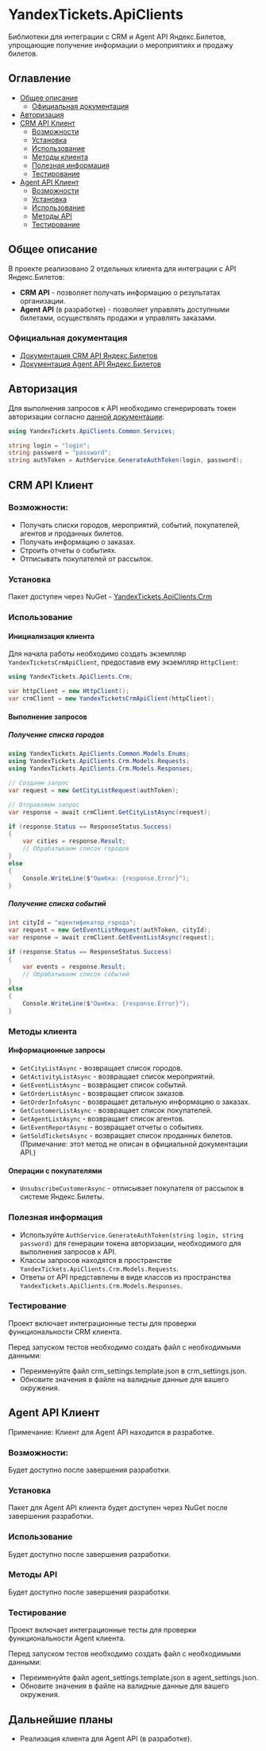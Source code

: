 # YandexTickets.ApiClients

Библиотеки для интеграции с CRM и Agent API Яндекс.Билетов, упрощающие получение информации о мероприятиях и продажу билетов.

## Оглавление
- [Общее описание](#общее-описание)
  - [Официальная документация](#официальная-документация)
- [Авторизация](#авторизация)
- [CRM API Клиент](#crm-api-клиент)
  - [Возможности](#возможности)
  - [Установка](#установка)
  - [Использование](#использование)
  - [Методы клиента](#методы-клиента)
  - [Полезная информация](#полезная-информация)
  - [Тестирование](#тестирование)
- [Agent API Клиент](#agent-api-клиент)
  - [Возможности](#возможности-1)
  - [Установка](#установка-1)
  - [Использование](#использование-1)
  - [Методы API](#методы-api)
  - [Тестирование](#тестирование-1)

## Общее описание

В проекте реализовано 2 отдельных клиента для интеграции с API Яндекс.Билетов:

- **CRM API** - позволяет получать информацию о результатах организации.
- **Agent API** (в разработке) - позволяет управлять доступными билетами, осуществлять продажи и управлять заказами.

### Официальная документация

- [Документация CRM API Яндекс.Билетов](https://yandex.ru/dev/tickets/crm/doc/ru/concepts/)
- [Документация Agent API Яндекс.Билетов](https://yandex.ru/dev/tickets/agent/doc/ru/concepts/)

## Авторизация

Для выполнения запросов к API необходимо сгенерировать токен авторизации согласно [данной документации](https://yandex.ru/dev/tickets/agent/doc/ru/concepts/access):

```csharp
using YandexTickets.ApiClients.Common.Services;

string login = "login";
string password = "password";
string authToken = AuthService.GenerateAuthToken(login, password);
```

## CRM API Клиент

### Возможности:

- Получать списки городов, мероприятий, событий, покупателей, агентов и проданных билетов.
- Получать информацию о заказах.
- Строить отчеты о событиях.
- Отписывать покупателей от рассылок.

### Установка

Пакет доступен через NuGet - [YandexTickets.ApiClients.Crm](https://www.nuget.org/packages/YandexTickets.ApiClients.Crm/)

### Использование

#### Инициализация клиента

Для начала работы необходимо создать экземпляр `YandexTicketsCrmApiClient`, предоставив ему экземпляр `HttpClient`:

```csharp
using YandexTickets.ApiClients.Crm;

var httpClient = new HttpClient();
var crmClient = new YandexTicketsCrmApiClient(httpClient);
```

#### Выполнение запросов

##### Получение списка городов

```csharp
using YandexTickets.ApiClients.Common.Models.Enums;
using YandexTickets.ApiClients.Crm.Models.Requests;
using YandexTickets.ApiClients.Crm.Models.Responses;

// Создаем запрос
var request = new GetCityListRequest(authToken);

// Отправляем запрос
var response = await crmClient.GetCityListAsync(request);

if (response.Status == ResponseStatus.Success)
{
    var cities = response.Result;
    // Обрабатываем список городов
}
else
{
    Console.WriteLine($"Ошибка: {response.Error}");
}
```

##### Получение списка событий

```csharp
int cityId = "идентификатор_города";
var request = new GetEventListRequest(authToken, cityId);
var response = await crmClient.GetEventListAsync(request);

if (response.Status == ResponseStatus.Success)
{
    var events = response.Result;
    // Обрабатываем список событий
}
else
{
    Console.WriteLine($"Ошибка: {response.Error}");
}
```

### Методы клиента

#### Информационные запросы

- `GetCityListAsync` - возвращает список городов.
- `GetActivityListAsync` - возвращает список мероприятий.
- `GetEventListAsync` - возвращает список событий.
- `GetOrderListAsync` - возвращает список заказов.
- `GetOrderInfoAsync` - возвращает детальную информацию о заказах.
- `GetCustomerListAsync` - возвращает список покупателей.
- `GetAgentListAsync` - возвращает список агентов.
- `GetEventReportAsync` - возвращает отчеты о событиях.
- `GetSoldTicketsAsync` - возвращает список проданных билетов. (Примечание: этот метод не описан в официальной документации API.)

#### Операции с покупателями

- `UnsubscribeCustomerAsync` - отписывает покупателя от рассылок в системе Яндекс.Билеты.

### Полезная информация

- Используйте `AuthService.GenerateAuthToken(string login, string password)` для генерации токена авторизации, необходимого для выполнения запросов к API.
- Классы запросов находятся в пространстве `YandexTickets.ApiClients.Crm.Models.Requests`.
- Ответы от API представлены в виде классов из пространства `YandexTickets.ApiClients.Crm.Models.Responses`.

### Тестирование

Проект включает интеграционные тесты для проверки функциональности CRM клиента.

Перед запуском тестов необходимо создать файл с необходимыми данными:
- Переименуйте файл crm_settings.template.json в crm_settings.json.
- Обновите значения в файле на валидные данные для вашего окружения.


## Agent API Клиент 
Примечание: Клиент для Agent API находится в разработке.

### Возможности:
Будет доступно после завершения разработки.

### Установка
Пакет для Agent API клиента будет доступен через NuGet после завершения разработки.

### Использование
Будет доступно после завершения разработки.

### Методы API
Будет доступно после завершения разработки.

### Тестирование

Проект включает интеграционные тесты для проверки функциональности Agent клиента.

Перед запуском тестов необходимо создать файл с необходимыми данными:
- Переименуйте файл agent_settings.template.json в agent_settings.json.
- Обновите значения в файле на валидные данные для вашего окружения.


## Дальнейшие планы

- Реализация клиента для Agent API (в разработке).
